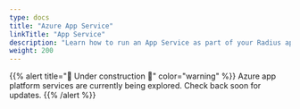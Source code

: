 ```yaml
---
type: docs
title: "Azure App Service"
linkTitle: "App Service"
description: "Learn how to run an App Service as part of your Radius application"
weight: 200
---
```


{{% alert title="🚧 Under construction 👷" color="warning" %}}
Azure app platform services are currently being explored. Check back soon for updates.
{{% /alert %}}

